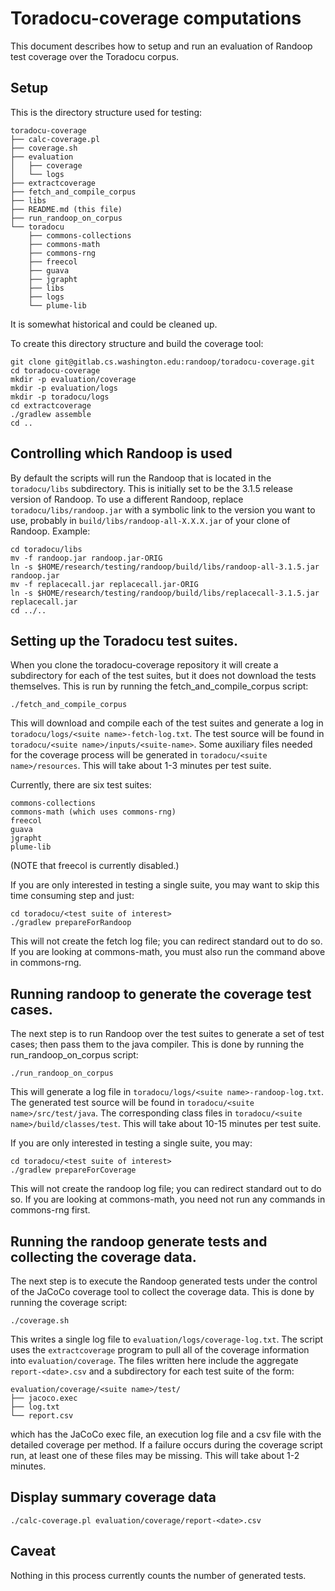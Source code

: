 # Toradocu-coverage computations

This document describes how to setup and run an evaluation of Randoop test
coverage over the Toradocu corpus.


## Setup

This is the directory structure used for testing:
```
toradocu-coverage
├── calc-coverage.pl
├── coverage.sh
├── evaluation
│   ├── coverage
│   └── logs
├── extractcoverage
├── fetch_and_compile_corpus
├── libs
├── README.md (this file)
├── run_randoop_on_corpus
└── toradocu
    ├── commons-collections
    ├── commons-math
    ├── commons-rng
    ├── freecol
    ├── guava
    ├── jgrapht
    ├── libs
    ├── logs
    └── plume-lib
```
It is somewhat historical and could be cleaned up.

To create this directory structure and build the coverage tool:
```
git clone git@gitlab.cs.washington.edu:randoop/toradocu-coverage.git
cd toradocu-coverage
mkdir -p evaluation/coverage
mkdir -p evaluation/logs
mkdir -p toradocu/logs
cd extractcoverage
./gradlew assemble
cd ..
```


## Controlling which Randoop is used

By default the scripts will run the Randoop that is located in the
`toradocu/libs` subdirectory.
This is initially set to be the 3.1.5 release version of Randoop.
To use a different Randoop, replace `toradocu/libs/randoop.jar` with a
symbolic link to the version you want to use, probably in
`build/libs/randoop-all-X.X.X.jar` of your clone of Randoop.  Example:
```
cd toradocu/libs
mv -f randoop.jar randoop.jar-ORIG
ln -s $HOME/research/testing/randoop/build/libs/randoop-all-3.1.5.jar randoop.jar
mv -f replacecall.jar replacecall.jar-ORIG
ln -s $HOME/research/testing/randoop/build/libs/replacecall-3.1.5.jar replacecall.jar
cd ../..
```


## Setting up the Toradocu test suites.

When you clone the toradocu-coverage repository it will create a subdirectory
for each of the test suites, but it does not download the tests themselves.
This is run by running the fetch_and_compile_corpus script:
```
./fetch_and_compile_corpus
```
This will download and compile each of the test suites and generate a log in
`toradocu/logs/<suite name>-fetch-log.txt`.  The test source will be found in
`toradocu/<suite name>/inputs/<suite-name>`.  Some auxiliary files needed for
the coverage process will be generated in `toradocu/<suite name>/resources`.
This will take about 1-3 minutes per test suite.

Currently, there are six test suites:
```
commons-collections
commons-math (which uses commons-rng)
freecol
guava
jgrapht
plume-lib
```
(NOTE that freecol is currently disabled.)

If you are only interested in testing a single suite, you may want to skip this
time consuming step and just:
```
cd toradocu/<test suite of interest>
./gradlew prepareForRandoop
```
This will not create the fetch log file; you can redirect standard out to do so.
If you are looking at commons-math, you must also run the command above in
commons-rng.


## Running randoop to generate the coverage test cases.

The next step is to run Randoop over the test suites to generate a set of test
cases; then pass them to the java compiler.  This is done by running the
run_randoop_on_corpus script:
```
./run_randoop_on_corpus
```
This will generate a log file in `toradocu/logs/<suite name>-randoop-log.txt`.
The generated test source will be found in `toradocu/<suite name>/src/test/java`.
The corresponding class files in `toradocu/<suite name>/build/classes/test`.
This will take about 10-15 minutes per test suite.

If you are only interested in testing a single suite, you may:
```
cd toradocu/<test suite of interest>
./gradlew prepareForCoverage
```
This will not create the randoop log file; you can redirect standard out to do so.
If you are looking at commons-math, you need not run any commands in commons-rng
first.


## Running the randoop generate tests and collecting the coverage data.

The next step is to execute the Randoop generated tests under the control of the
JaCoCo coverage tool to collect the coverage data.  This is done by running the
coverage script:
```
./coverage.sh
```
This writes a single log file to `evaluation/logs/coverage-log.txt`.
The script uses the `extractcoverage` program to pull all of the coverage
information into `evaluation/coverage`.  The files written here include the
aggregate `report-<date>.csv` and a subdirectory for each test suite of
the form:
```
evaluation/coverage/<suite name>/test/
├── jacoco.exec
├── log.txt
└── report.csv
```
which has the JaCoCo exec file, an execution log file and a csv file with the
detailed coverage per method.  If a failure occurs during the coverage script
run, at least one of these files may be missing.
This will take about 1-2 minutes.


## Display summary coverage data

```
./calc-coverage.pl evaluation/coverage/report-<date>.csv
```


## Caveat

Nothing in this process currently counts the number of generated tests.
